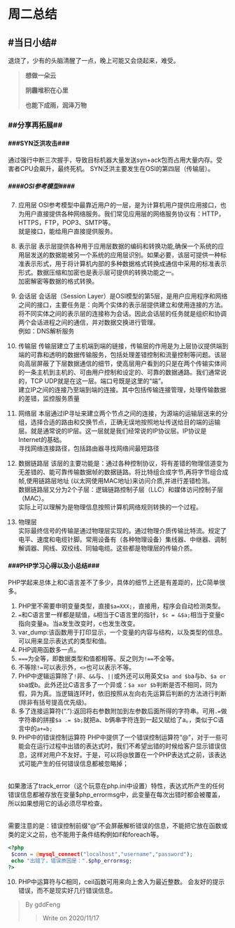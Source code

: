 周二总结 </br>
================================================
## #当日小结#
退烧了，少有的头脑清醒了一点，晚上可能又会烧起来，难受。</br>

>**想做一朵云**
>
>**阴霾堆积在心里**
>
>**也能下成雨，润泽万物**
### ##分享再拓展##
#### ###SYN泛洪攻击###
通过强行中断三次握手，导致目标机器大量发送syn+ack包而占用大量内存。受害者CPU会飙升，最终死机。 SYN泛洪主要发生在OSI的第四层（传输层）。
##### ####OSI参考模型####
7. 应用层
OSI参考模型中最靠近用户的一层，是为计算机用户提供应用接口，也为用户直接提供各种网络服务。我们常见应用层的网络服务协议有：HTTP，HTTPS，FTP，POP3、SMTP等。</br>
就是接口，能给用户直接提供服务。</br>

6. 表示层
表示层提供各种用于应用层数据的编码和转换功能,确保一个系统的应用层发送的数据能被另一个系统的应用层识别。如果必要，该层可提供一种标准表示形式，用于将计算机内部的多种数据格式转换成通信中采用的标准表示形式。数据压缩和加密也是表示层可提供的转换功能之一。</br>
加密解密等数据的格式转换。</br>

5. 会话层
会话层（Session Layer）是OSI模型的第5层，是用户应用程序和网络之间的接口，主要任务是：向两个实体的表示层提供建立和使用连接的方法。将不同实体之间的表示层的连接称为会话。因此会话层的任务就是组织和协调两个会话进程之间的通信，并对数据交换进行管理。</br>
例如：DNS解析服务</br>


4. 传输层
传输层建立了主机端到端的链接，传输层的作用是为上层协议提供端到端的可靠和透明的数据传输服务，包括处理差错控制和流量控制等问题。该层向高层屏蔽了下层数据通信的细节，使高层用户看到的只是在两个传输实体间的一条主机到主机的、可由用户控制和设定的、可靠的数据通路。我们通常说的，TCP UDP就是在这一层。端口号既是这里的“端”。</br>
建立IP之间的连接乃至端到端的连接。其中包括传输连接管理，处理传输数据的差错，监控服务质量</br>

3. 网络层
本层通过IP寻址来建立两个节点之间的连接，为源端的运输层送来的分组，选择合适的路由和交换节点，正确无误地按照地址传送给目的端的运输层。就是通常说的IP层。这一层就是我们经常说的IP协议层。IP协议是Internet的基础。</br>
寻找网络连接路径，包括路由器寻找网络间最短路径</br>

2. 数据链路层 
该层的主要功能是：通过各种控制协议，将有差错的物理信道变为无差错的、能可靠传输数据帧的数据链路。将比特组合成字节,再将字节组合成帧,使用链路层地址 (以太网使用MAC地址)来访问介质,并进行差错检测。</br>
数据链路层又分为2个子层：逻辑链路控制子层（LLC）和媒体访问控制子层（MAC）。</br>
实际上可以理解为是物理信息按照计算机网络规则转换的一个过程。</br>

1. 物理层     
实际最终信号的传输是通过物理层实现的。通过物理介质传输比特流。规定了电平、速度和电缆针脚。常用设备有（各种物理设备）集线器、中继器、调制解调器、网线、双绞线、同轴电缆。这些都是物理层的传输介质。

#### ###PHP学习心得以及小总结###
PHP学起来总体上和C语言差不了多少，具体的细节上还是有差距的，比C简单很多。
1. PHP里不需要申明变量类型，直接`$a=XXX;`，直接用，程序会自动检测类型。
2. `=`和C语言里一样都是赋值，`&`相当于C语言里的指针，`$c = &$a;`相当于变量c指向变量a。当a发生改变时，c也发生改变。
3. var_dump:该函数用于打印显示，一个变量的内容与结构，以及类型的信息。可以用来显示表达式的类型和值。
4. PHP调用函数多一点。
5. `===`为全等，即数据类型和值都相等。反之则为`!==`不全等。
6. 不等除`!=`可以表示外，`<>`也可以表示不等。
7. PHP中逻辑运算除了`!`非、`&&`与、`||`或外还可以用英文`$a and $b`a与b、`$a or $b`a或b。此外还比C语言多了一个异或：`$a xor $b`判断是否不相同，同为假，异为真。当逻辑连环时，依旧按照从左向右先运算后判断的方法进行判断(除非有括号提高优先级)。
8. 多了连接运算符(“.”):返回将右参数附加到左参数后面所得的字符串。可用`.=`做字符串的拼接`$a .= $b;`就把a、b俩串字符连到一起又赋给了a。，类似于C语言中的`a+=b;`
9. PHP中的错误控制运算符
PHP中提供了一个错误控制运算符“@”，对于一些可能会在运行过程中出错的表达式时，我们不希望出错的时候给客户显示错误信息，这样对用户不友好。于是，可以将@放置在一个PHP表达式之前，该表达式可能产生的任何错误信息都被忽略掉；</br></br>

如果激活了track_error（这个玩意在php.ini中设置）特性，表达式所产生的任何错误信息都被存放在变量$php_errormsg中，此变量在每次出错时都会被覆盖，所以如果想用它的话必须尽早检查。</br></br>

需要注意的是：错误控制前缀“@”不会屏蔽解析错误的信息，不能把它放在函数或类的定义之前，也不能用于条件结构例如if和foreach等。
```PHP
<?php  
 $conn = @mysql_connect("localhost","username","password");
 echo "出错了，错误原因是：".$php_errormsg;
?>
```
10. PHP中运算符与C相同，ceil函数可用来向上舍入为最近整数。
会友好的提示错误，而不是现实好几行错误信息。
> By gddFeng
>>Write on 2020/11/17